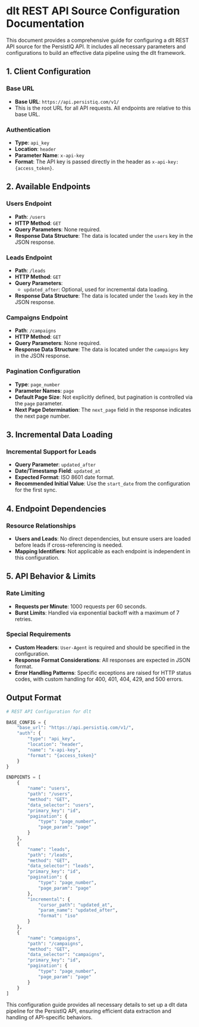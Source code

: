 # dlt REST API Source Configuration Documentation

This document provides a comprehensive guide for configuring a dlt REST API source for the PersistIQ API. It includes all necessary parameters and configurations to build an effective data pipeline using the dlt framework.

## 1. Client Configuration

### Base URL
- **Base URL**: `https://api.persistiq.com/v1/`
- This is the root URL for all API requests. All endpoints are relative to this base URL.

### Authentication
- **Type**: `api_key`
- **Location**: `header`
- **Parameter Name**: `x-api-key`
- **Format**: The API key is passed directly in the header as `x-api-key: {access_token}`.

## 2. Available Endpoints

### Users Endpoint
- **Path**: `/users`
- **HTTP Method**: `GET`
- **Query Parameters**: None required.
- **Response Data Structure**: The data is located under the `users` key in the JSON response.

### Leads Endpoint
- **Path**: `/leads`
- **HTTP Method**: `GET`
- **Query Parameters**:
  - `updated_after`: Optional, used for incremental data loading.
- **Response Data Structure**: The data is located under the `leads` key in the JSON response.

### Campaigns Endpoint
- **Path**: `/campaigns`
- **HTTP Method**: `GET`
- **Query Parameters**: None required.
- **Response Data Structure**: The data is located under the `campaigns` key in the JSON response.

### Pagination Configuration
- **Type**: `page_number`
- **Parameter Names**: `page`
- **Default Page Size**: Not explicitly defined, but pagination is controlled via the `page` parameter.
- **Next Page Determination**: The `next_page` field in the response indicates the next page number.

## 3. Incremental Data Loading

### Incremental Support for Leads
- **Query Parameter**: `updated_after`
- **Date/Timestamp Field**: `updated_at`
- **Expected Format**: ISO 8601 date format.
- **Recommended Initial Value**: Use the `start_date` from the configuration for the first sync.

## 4. Endpoint Dependencies

### Resource Relationships
- **Users and Leads**: No direct dependencies, but ensure users are loaded before leads if cross-referencing is needed.
- **Mapping Identifiers**: Not applicable as each endpoint is independent in this configuration.

## 5. API Behavior & Limits

### Rate Limiting
- **Requests per Minute**: 1000 requests per 60 seconds.
- **Burst Limits**: Handled via exponential backoff with a maximum of 7 retries.

### Special Requirements
- **Custom Headers**: `User-Agent` is required and should be specified in the configuration.
- **Response Format Considerations**: All responses are expected in JSON format.
- **Error Handling Patterns**: Specific exceptions are raised for HTTP status codes, with custom handling for 400, 401, 404, 429, and 500 errors.

## Output Format

```python
# REST API Configuration for dlt

BASE_CONFIG = {
    "base_url": "https://api.persistiq.com/v1/",
    "auth": {
        "type": "api_key",
        "location": "header",
        "name": "x-api-key",
        "format": "{access_token}"
    }
}

ENDPOINTS = [
    {
        "name": "users",
        "path": "/users",
        "method": "GET",
        "data_selector": "users",
        "primary_key": "id",
        "pagination": {
            "type": "page_number",
            "page_param": "page"
        }
    },
    {
        "name": "leads",
        "path": "/leads",
        "method": "GET",
        "data_selector": "leads",
        "primary_key": "id",
        "pagination": {
            "type": "page_number",
            "page_param": "page"
        },
        "incremental": {
            "cursor_path": "updated_at",
            "param_name": "updated_after",
            "format": "iso"
        }
    },
    {
        "name": "campaigns",
        "path": "/campaigns",
        "method": "GET",
        "data_selector": "campaigns",
        "primary_key": "id",
        "pagination": {
            "type": "page_number",
            "page_param": "page"
        }
    }
]
```

This configuration guide provides all necessary details to set up a dlt data pipeline for the PersistIQ API, ensuring efficient data extraction and handling of API-specific behaviors.